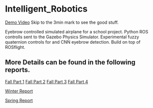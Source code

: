 # Intelligent_Robotics
[Demo Video](https://www.youtube.com/watch?v=bdgWkd1_0Ak)
Skip to the 3min mark to see the good stuff.

Eyebrow controlled simulated airplane for a school project.
Python ROS controlls sent to the Gazebo Physics Simulator.
Experimental fuzzy quaternion controls for and CNN eyebrow detection.
Build on top of ROSflight.

## More Details can be found in the following reports.

[Fall Part 1](reports/Fall/HW1/main.pdf)
[Fall Part 2](reports/Fall/HW2/main.pdf)
[Fall Part 3](reports/Fall/HW3/main.pdf)
[Fall Part 4](reports/Fall/HW4/main.pdf)

[Winter Report](reports/Winter/Final_Report/Trenton_Ruf_IntRob_Winter_Report.pdf)

[Spring Report](reports/Spring/Final_Report/main.pdf)

